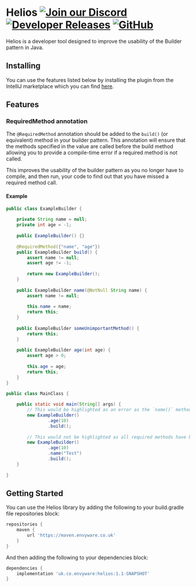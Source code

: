 # Helios [![Join our Discord](https://img.shields.io/discord/831966641586831431.svg?logo=discord&label=)](https://discord.envyware.co.uk) [![Developer Releases](https://maven.envyware.co.uk/api/badge/latest/releases/uk/co/envyware/helios?color=40c14a&prefix=v&name=API)]([https://jitpack.io/#Pixelmon-Development/API](https://maven.envyware.co.uk/#/releases/uk/co/envyware/helios)) [![GitHub](https://img.shields.io/github/license/EnvyWare/Helios)](https://opensource.org/license/mit)

Helios is a developer tool designed to improve the usability of the Builder pattern in Java.

## Installing
You can use the features listed below by installing the plugin from the IntelliJ marketplace which you can find [here](https://plugins.jetbrains.com/plugin/25124-helios).

## Features

### RequiredMethod annotation
The `@RequiredMethod` annotation should be added to the `build()` (or equivalent) method in your builder pattern.
This annotation will ensure that the methods specified in the value are called before the build method allowing you to 
provide a compile-time error if a required method is not called.

This improves the usability of the builder pattern as you no longer have to compile, and then run, your code
to find out that you have missed a required method call.

#### Example
```java
public class ExampleBuilder {
    
    private String name = null;
    private int age = -1;
    
    public ExampleBuilder() {}
    
    @RequiredMethod({"name", "age"})
    public ExampleBuilder build() {
        assert name != null;
        assert age != -1;
        
        return new ExampleBuilder();
    }
    
    public ExampleBuilder name(@NotNull String name) {
        assert name != null;
        
        this.name = name;
        return this;
    }
    
    public ExampleBuilder someUnimportantMethod() {
        return this;
    }
    
    public ExampleBuilder age(int age) {
        assert age > 0;
        
        this.age = age;
        return this;
    }
}

public class MainClass {
    
    public static void main(String[] args) {
        // This would be highlighted as an error as the `name()` method has not been called
        new ExampleBuilder()
                .age(10)
                .build();
        
        // This would not be highlighted as all required methods have been called
        new ExampleBuilder()
                .age(10)
                .name("Test")
                .build();
    }
    
}
```

## Getting Started

You can use the Helios library by adding the following to your build.gradle file repositories block:

```groovy
repositories {
    maven {
        url 'https://maven.envyware.co.uk'
    }
}
```

And then adding the following to your dependencies block:

```groovy
dependencies {
    implementation 'uk.co.envyware:helios:1.1-SNAPSHOT'
}
```
